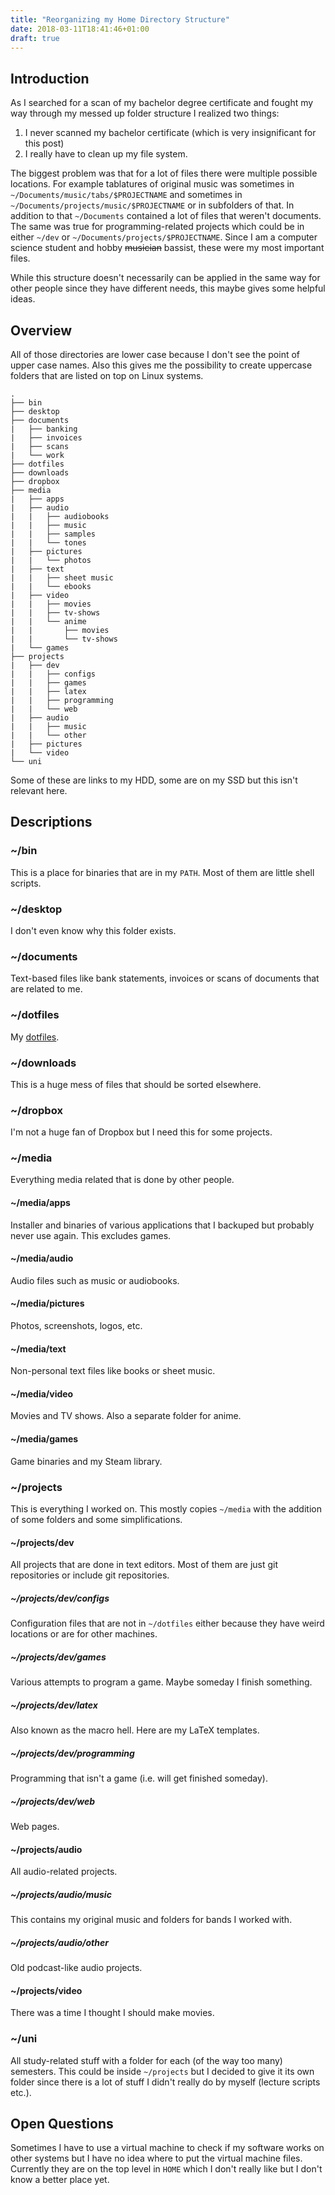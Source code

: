 ```yaml
---
title: "Reorganizing my Home Directory Structure"
date: 2018-03-11T18:41:46+01:00
draft: true
---
```


## Introduction
As I searched for a scan of my bachelor degree certificate and fought my way
through my messed up folder structure I realized two things:

1. I never scanned my bachelor certificate (which is very insignificant for this
   post)
2. I really have to clean up my file system.

The biggest problem was that for a lot of files there were multiple possible
locations. For example tablatures of original music was sometimes in
`~/Documents/music/tabs/$PROJECTNAME` and sometimes in
`~/Documents/projects/music/$PROJECTNAME` or in subfolders of that.
In addition to that `~/Documents` contained a lot of files that weren't
documents.  The same was true for programming-related projects which could be in
either `~/dev` or `~/Documents/projects/$PROJECTNAME`.  Since I am a computer
science student and hobby ~~musician~~ bassist, these were my most important
files.

While this structure doesn't necessarily can be applied in the same way for
other people since they have different needs, this maybe gives some helpful
ideas.

## Overview
All of those directories are lower case because I don't see the point of upper
case names.  Also this gives me the possibility to create uppercase folders that
are listed on top on Linux systems.

```
.
├── bin
├── desktop
├── documents
|   ├── banking
|   ├── invoices
|   ├── scans
|   └── work
├── dotfiles
├── downloads
├── dropbox
├── media
|   ├── apps
|   ├── audio
|   |   ├── audiobooks
|   |   ├── music
|   |   ├── samples
|   |   └── tones
|   ├── pictures
|   |   └── photos
|   ├── text
|   |   ├── sheet music
|   |   └── ebooks
|   ├── video
|   |   ├── movies
|   |   ├── tv-shows
|   |   └── anime
|   |       ├── movies
|   |       └── tv-shows
|   └── games
├── projects
|   ├── dev
|   |   ├── configs
|   |   ├── games
|   |   ├── latex
|   |   ├── programming
|   |   └── web
|   ├── audio
|   |   ├── music
|   |   └── other
|   ├── pictures
|   └── video
└── uni
```

Some of these are links to my HDD, some are on my SSD but this isn't relevant
here.

## Descriptions

### ~/bin
This is a place for binaries that are in my `PATH`.  Most of them are little
shell scripts.


### ~/desktop
I don't even know why this folder exists.

### ~/documents
Text-based files like bank statements, invoices or scans of documents that are
related to me.

### ~/dotfiles
My [dotfiles](https://github.com/RanaExMachina/dotfiles).

### ~/downloads
This is a huge mess of files that should be sorted elsewhere.

### ~/dropbox
I'm not a huge fan of Dropbox but I need this for some projects.

### ~/media
Everything media related that is done by other people.

#### ~/media/apps
Installer and binaries of various applications that I backuped but probably
never use again.  This excludes games.

#### ~/media/audio
Audio files such as music or audiobooks.

#### ~/media/pictures
Photos, screenshots, logos, etc.

#### ~/media/text
Non-personal text files like books or sheet music.

#### ~/media/video
Movies and TV shows.  Also a separate folder for anime.

#### ~/media/games
Game binaries and my Steam library.

### ~/projects
This is everything I worked on.  This mostly copies `~/media` with the addition
of some folders and some simplifications.

#### ~/projects/dev
All projects that are done in text editors. Most of them are just git
repositories or include git repositories.

##### ~/projects/dev/configs
Configuration files that are not in `~/dotfiles` either because they have weird
locations or are for other machines.

##### ~/projects/dev/games
Various attempts to program a game.  Maybe someday I finish something.

##### ~/projects/dev/latex
Also known as the macro hell.  Here are my LaTeX templates.

##### ~/projects/dev/programming
Programming that isn't a game (i.e. will get finished someday).

##### ~/projects/dev/web
Web pages.

#### ~/projects/audio
All audio-related projects.

##### ~/projects/audio/music
This contains my original music and folders for bands I worked with.

##### ~/projects/audio/other
Old podcast-like audio projects.

#### ~/projects/video
There was a time I thought I should make movies.

### ~/uni
All study-related stuff with a folder for each (of the way too many) semesters.
This could be inside `~/projects` but I decided to give it its own folder since
there is a lot of stuff I didn't really do by myself (lecture scripts etc.).

## Open Questions

Sometimes I have to use a virtual machine to check if my software works on other
systems but I have no idea where to put the virtual machine files.  Currently
they are on the top level in `HOME` which I don't really like but I don't know a
better place yet.
